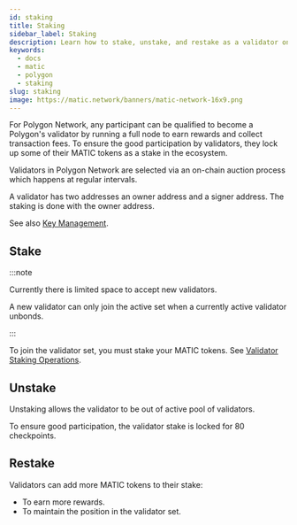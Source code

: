 ```yaml
---
id: staking
title: Staking
sidebar_label: Staking
description: Learn how to stake, unstake, and restake as a validator on the Polygon Network.
keywords:
  - docs
  - matic
  - polygon
  - staking
slug: staking
image: https://matic.network/banners/matic-network-16x9.png 
---
```


For Polygon Network, any participant can be qualified to become a Polygon's validator by running a full node to earn rewards and collect transaction fees. To ensure the good participation by validators, they lock up some of their MATIC tokens as a stake in the ecosystem.

Validators in Polygon Network are selected via an on-chain auction process which happens at regular intervals.

A validator has two addresses an owner address and a signer address. The staking is done with the owner address.

See also [Key Management](key-management).

## Stake

:::note

Currently there is limited space to accept new validators.

A new validator can only join the active set when a currently active validator unbonds.

:::

To join the validator set, you must stake your MATIC tokens. See [Validator Staking Operations](../../validate/validator-staking-operations).

## Unstake

Unstaking allows the validator to be out of active pool of validators.

To ensure good participation, the validator stake is locked for 80 checkpoints.

## Restake

Validators can add more MATIC tokens to their stake:

* To earn more rewards.
* To maintain the position in the validator set.
